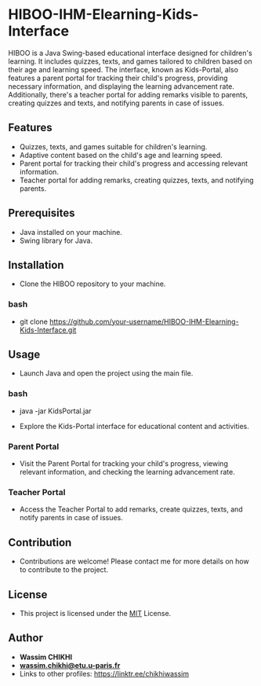 # HIBOO-IHM-Elearning-Kids-Interface

HIBOO is a Java Swing-based educational interface designed for children's learning. It includes quizzes, texts, and games tailored to children based on their age and learning speed. The interface, known as Kids-Portal, also features a parent portal for tracking their child's progress, providing necessary information, and displaying the learning advancement rate. Additionally, there's a teacher portal for adding remarks visible to parents, creating quizzes and texts, and notifying parents in case of issues.

## Features

- Quizzes, texts, and games suitable for children's learning.
- Adaptive content based on the child's age and learning speed.
- Parent portal for tracking their child's progress and accessing relevant information.
- Teacher portal for adding remarks, creating quizzes, texts, and notifying parents.

## Prerequisites

- Java installed on your machine.
- Swing library for Java.

## Installation

- Clone the HIBOO repository to your machine.

### bash
- git clone https://github.com/your-username/HIBOO-IHM-Elearning-Kids-Interface.git

## Usage

- Launch Java and open the project using the main file.

### bash
- java -jar KidsPortal.jar

- Explore the Kids-Portal interface for educational content and activities.

### Parent Portal

- Visit the Parent Portal for tracking your child's progress, viewing relevant information, and checking the learning advancement rate.

### Teacher Portal

- Access the Teacher Portal to add remarks, create quizzes, texts, and notify parents in case of issues.

## Contribution

- Contributions are welcome! Please contact me for more details on how to contribute to the project.

## License

- This project is licensed under the [MIT](LICENSE) License.

## Author

- **Wassim CHIKHI**
- **wassim.chikhi@etu.u-paris.fr**
- Links to other profiles: https://linktr.ee/chikhiwassim
